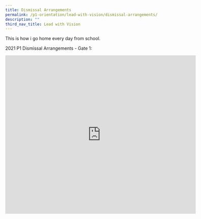 ```yaml
---
title: Dismissal Arrangements
permalink: /p1-orientation/lead-with-vision/dismissal-arrangements/
description: ""
third_nav_title: Lead with Vision
---
```

This is how i go home every day from school. 

2021 P1 Dismissal Arrangements - Gate 1:

<iframe width="600" height="500" src="https://www.youtube.com/embed/2kgtpRolTh8" title="YouTube video player" frameborder="0" allow="accelerometer; autoplay; clipboard-write; encrypted-media; gyroscope; picture-in-picture" allowfullscreen></iframe>
